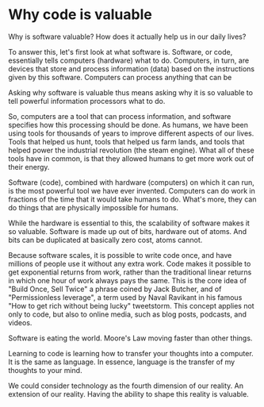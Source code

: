 # Why code is valuable
Why is software valuable? How does it actually help us in our daily lives?

To answer this, let's first look at what software is. Software, or code, essentially tells computers (hardware) what to do. Computers, in turn, are devices that store and process information (data) based on the instructions given by this software. Computers can process anything that can be 

Asking why software is valuable thus means asking why it is so valuable to tell powerful information processors what to do. 



So, computers are a tool that can process information, and software specifies how this processing should be done. As humans, we have been using tools for thousands of years to improve different aspects of our lives. Tools that helped us hunt, tools that helped us farm lands, and tools that helped power the industrial revolution (the steam engine). What all of these tools have in common, is that they allowed humans to get more work out of their energy.

Software (code), combined with hardware (computers) on which it can run, is the most powerful tool we have ever invented. Computers can do work in fractions of the time that it would take humans to do. What's more, they can do things that are physically impossible for humans. 

While the hardware is essential to this, the scalability of software makes it so valuable. Software is made up out of bits, hardware out of atoms. And bits can be duplicated at basically zero cost, atoms cannot. 

Because software scales, it is possible to write code once, and have millions of people use it without any extra work. Code makes it possible to get exponential returns from work, rather than the traditional linear returns in which one hour of work always pays the same. This is the core idea of "Build Once, Sell Twice" a phrase coined by Jack Butcher, and of "Permissionless leverage", a term used by Naval Ravikant in his famous "How to get rich without being lucky" tweetstorm. This concept applies not only to code, but also to online media, such as blog posts, podcasts, and videos. 

Software is eating the world. Moore's Law moving faster than other things. 

Learning to code is learning how to transfer your thoughts into a computer. It is the same as language. In essence, language is the transfer of my thoughts to your mind. 

We could consider technology as the fourth dimension of our reality. An extension of our reality. Having the ability to shape this reality is valuable. 





